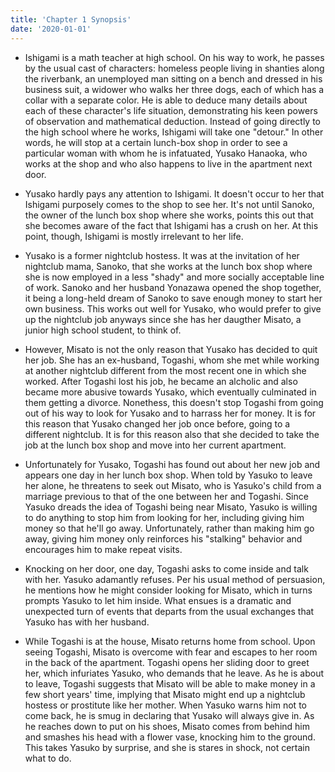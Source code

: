 ```yaml
---
title: 'Chapter 1 Synopsis'
date: '2020-01-01'
---
```


- Ishigami is a math teacher at high school. On his way to work, he passes by the usual cast of characters: homeless people living in shanties along the riverbank, an unemployed man sitting on a bench and dressed in his business suit, a widower who walks her three dogs, each of which has a collar with a separate color. He is able to deduce many details about each of these character's life situation, demonstrating his keen powers of observation and mathematical deduction. Instead of going directly to the high school where he works, Ishigami will take one "detour." In other words, he will stop at a certain lunch-box shop in order to see a particular woman with whom he is infatuated, Yusako Hanaoka, who works at the shop and who also happens to live in the apartment next door.


- Yusako hardly pays any attention to Ishigami. It doesn't occur to her that Ishigami purposely comes to the shop to see her. It's not until Sanoko, the owner of the lunch box shop where she works, points this out that she becomes aware of the fact that Ishigami has a crush on her. At this point, though, Ishigami is mostly irrelevant to her life.


- Yusako is a former nightclub hostess. It was at the invitation of her nightclub mama, Sanoko, that she works at the lunch box shop where she is now employed in a less "shady" and more socially acceptable line of work. Sanoko and her husband Yonazawa opened the shop together, it being a long-held dream of Sanoko to save enough money to start her own business. This works out well for Yusako, who would prefer to give up the nightclub job anyways since she has her daugther Misato, a junior high school student, to think of.

- However, Misato is not the only reason that Yusako has decided to quit her job. She has an ex-husband, Togashi, whom she met while working at another nightclub different from the most recent one in which she worked. After Togashi lost his job, he became an alcholic and also became more abusive towards Yusako, which eventually culminated in them getting a divorce. Nonethess, this doesn't stop Togashi from going out of his way to look for Yusako and to harrass her for money. It is for this reason that Yusako changed her job once before, going to a different nightclub. It is for this reason also that she decided to take the job at the lunch box shop and move into her current apartment.

- Unfortunately for Yusako, Togashi has found out about her new job and appears one day in her lunch box shop. When told by Yasuko to leave her alone, he threatens to seek out Misato, who is Yasuko's child from a marriage previous to that of the one between her and Togashi. Since Yasuko dreads the idea of Togashi being near Misato, Yasuko is willing to do anything to stop him from looking for her, including giving him money so that he'll go away. Unfortunately, rather than making him go away, giving him money only reinforces his "stalking" behavior and encourages him to make repeat visits.

- Knocking on her door, one day, Togashi asks to come inside and talk with her. Yasuko adamantly refuses. Per his usual method of persuasion, he mentions how he might consider looking for Misato, which in turns prompts Yasuko to let him inside. What ensues is a dramatic and unexpected turn of events that departs from the usual exchanges that Yasuko has with her husband.

- While Togashi is at the house, Misato returns home from school. Upon seeing Togashi, Misato is overcome with fear and escapes to her room in the back of the apartment. Togashi opens her sliding door to greet her, which infuriates Yasuko, who demands that he leave. As he is about to leave, Togashi suggests that Misato will be able to make money in a few short years' time, implying that Misato might end up a nightclub hostess or prostitute like her mother. When Yasuko warns him not to come back, he is smug in declaring that Yusako will always give in. As he reaches down to put on his shoes, Misato comes from behind him and smashes his head with a flower vase, knocking him to the ground. This takes Yasuko by surprise, and she is stares in shock, not certain what to do.
